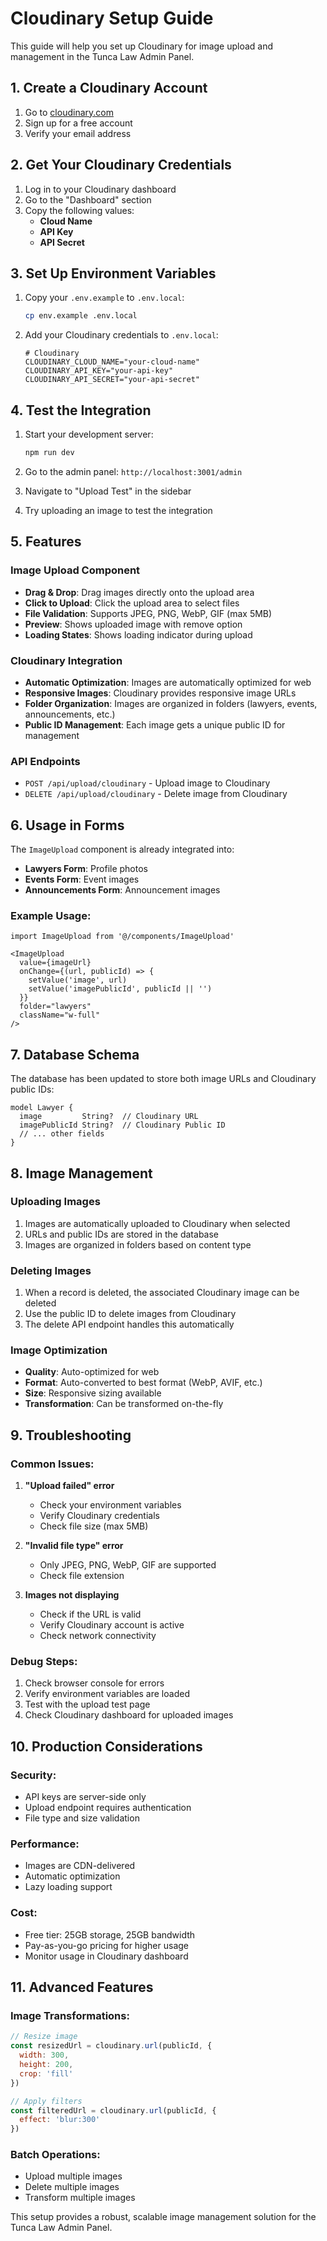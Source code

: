 # Cloudinary Setup Guide

This guide will help you set up Cloudinary for image upload and management in the Tunca Law Admin Panel.

## 1. Create a Cloudinary Account

1. Go to [cloudinary.com](https://cloudinary.com)
2. Sign up for a free account
3. Verify your email address

## 2. Get Your Cloudinary Credentials

1. Log in to your Cloudinary dashboard
2. Go to the "Dashboard" section
3. Copy the following values:
   - **Cloud Name**
   - **API Key**
   - **API Secret**

## 3. Set Up Environment Variables

1. Copy your `.env.example` to `.env.local`:
   ```bash
   cp env.example .env.local
   ```

2. Add your Cloudinary credentials to `.env.local`:
   ```env
   # Cloudinary
   CLOUDINARY_CLOUD_NAME="your-cloud-name"
   CLOUDINARY_API_KEY="your-api-key"
   CLOUDINARY_API_SECRET="your-api-secret"
   ```

## 4. Test the Integration

1. Start your development server:
   ```bash
   npm run dev
   ```

2. Go to the admin panel: `http://localhost:3001/admin`

3. Navigate to "Upload Test" in the sidebar

4. Try uploading an image to test the integration

## 5. Features

### Image Upload Component
- **Drag & Drop**: Drag images directly onto the upload area
- **Click to Upload**: Click the upload area to select files
- **File Validation**: Supports JPEG, PNG, WebP, GIF (max 5MB)
- **Preview**: Shows uploaded image with remove option
- **Loading States**: Shows loading indicator during upload

### Cloudinary Integration
- **Automatic Optimization**: Images are automatically optimized for web
- **Responsive Images**: Cloudinary provides responsive image URLs
- **Folder Organization**: Images are organized in folders (lawyers, events, announcements, etc.)
- **Public ID Management**: Each image gets a unique public ID for management

### API Endpoints
- `POST /api/upload/cloudinary` - Upload image to Cloudinary
- `DELETE /api/upload/cloudinary` - Delete image from Cloudinary

## 6. Usage in Forms

The `ImageUpload` component is already integrated into:
- **Lawyers Form**: Profile photos
- **Events Form**: Event images
- **Announcements Form**: Announcement images

### Example Usage:
```tsx
import ImageUpload from '@/components/ImageUpload'

<ImageUpload
  value={imageUrl}
  onChange={(url, publicId) => {
    setValue('image', url)
    setValue('imagePublicId', publicId || '')
  }}
  folder="lawyers"
  className="w-full"
/>
```

## 7. Database Schema

The database has been updated to store both image URLs and Cloudinary public IDs:

```prisma
model Lawyer {
  image         String?  // Cloudinary URL
  imagePublicId String?  // Cloudinary Public ID
  // ... other fields
}
```

## 8. Image Management

### Uploading Images
1. Images are automatically uploaded to Cloudinary when selected
2. URLs and public IDs are stored in the database
3. Images are organized in folders based on content type

### Deleting Images
1. When a record is deleted, the associated Cloudinary image can be deleted
2. Use the public ID to delete images from Cloudinary
3. The delete API endpoint handles this automatically

### Image Optimization
- **Quality**: Auto-optimized for web
- **Format**: Auto-converted to best format (WebP, AVIF, etc.)
- **Size**: Responsive sizing available
- **Transformation**: Can be transformed on-the-fly

## 9. Troubleshooting

### Common Issues:

1. **"Upload failed" error**
   - Check your environment variables
   - Verify Cloudinary credentials
   - Check file size (max 5MB)

2. **"Invalid file type" error**
   - Only JPEG, PNG, WebP, GIF are supported
   - Check file extension

3. **Images not displaying**
   - Check if the URL is valid
   - Verify Cloudinary account is active
   - Check network connectivity

### Debug Steps:
1. Check browser console for errors
2. Verify environment variables are loaded
3. Test with the upload test page
4. Check Cloudinary dashboard for uploaded images

## 10. Production Considerations

### Security:
- API keys are server-side only
- Upload endpoint requires authentication
- File type and size validation

### Performance:
- Images are CDN-delivered
- Automatic optimization
- Lazy loading support

### Cost:
- Free tier: 25GB storage, 25GB bandwidth
- Pay-as-you-go pricing for higher usage
- Monitor usage in Cloudinary dashboard

## 11. Advanced Features

### Image Transformations:
```javascript
// Resize image
const resizedUrl = cloudinary.url(publicId, {
  width: 300,
  height: 200,
  crop: 'fill'
})

// Apply filters
const filteredUrl = cloudinary.url(publicId, {
  effect: 'blur:300'
})
```

### Batch Operations:
- Upload multiple images
- Delete multiple images
- Transform multiple images

This setup provides a robust, scalable image management solution for the Tunca Law Admin Panel.
